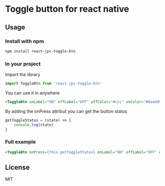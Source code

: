 # Toggle button for react native

## Usage

### Install with npm

```sh
npm install react-jpc-toggle-btn
```

### In your project

Import the library
```javascript
import ToggleBtn from 'react-jpc-toggle-btn'
```

You can use it in anywhere
```html
<ToggleBtn onLabel="ON" offLabel="OFF" offColor="#ccc" onColor="#6eddd9" />
```

By adding the onPress attribut you can get the button status 
```javascript
getToggleStatus = (state) => {
    console.log(state)
}
```

### Full example
```html
<ToggleBtn onPress={this.getToggleStatus} onLabel="ON" offLabel="OFF" offColor="#ccc" onColor="#6eddd9" />
```

## License

MIT
